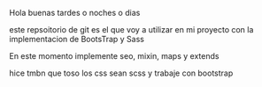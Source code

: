 Hola buenas tardes o noches o dias 

este repsoitorio de git es el que voy a utilizar en mi proyecto con la implementacion de BootsTrap y Sass

En este momento implemente seo, mixin, maps y extends

hice tmbn que toso los css sean scss y trabaje con bootstrap
